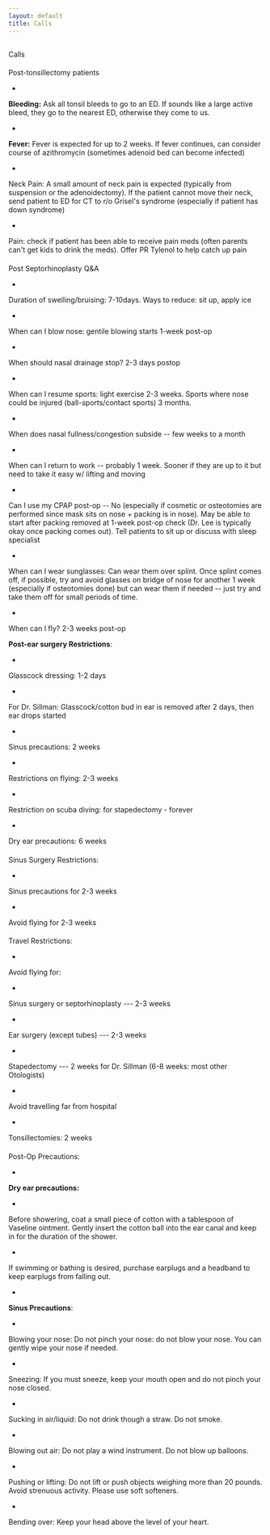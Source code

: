 ```yaml
---
layout: default
title: Calls
---
```

## 
Calls


#### 
Post-tonsillectomy patients



- 

**Bleeding:** Ask all tonsil bleeds to go to an ED.
If sounds like a large active bleed, they go to the nearest ED,
otherwise they come to us.



- 

**Fever:** Fever is expected for up to 2 weeks. If
fever continues, can consider course of azithromycin (sometimes adenoid
bed can become infected)



- 

Neck Pain: A small amount of neck pain is expected (typically
from suspension or the adenoidectomy). If the patient cannot move their
neck, send patient to ED for CT to r/o Grisel's syndrome (especially if
patient has down syndrome)



- 

Pain: check if patient has been able to receive pain meds (often
parents can't get kids to drink the meds). Offer PR Tylenol to help
catch up pain




#### 
Post
Septorhinoplasty Q&A



- 

Duration of swelling/bruising: 7-10days. Ways to reduce: sit up,
apply ice



- 

When can I blow nose: gentile blowing starts 1-week
post-op



- 

When should nasal drainage stop? 2-3 days postop



- 

When can I resume sports: light exercise 2-3 weeks. Sports where
nose could be injured (ball-sports/contact sports) 3 months.



- 

When does nasal fullness/congestion subside -- few weeks to a
month



- 

When can I return to work -- probably 1 week. Sooner if they are
up to it but need to take it easy w/ lifting and moving



- 

Can I use my CPAP post-op -- No (especially if cosmetic or
osteotomies are performed since mask sits on nose + packing is in nose).
May be able to start after packing removed at 1-week post-op check
(Dr. Lee is typically okay once packing comes out). Tell patients to sit
up or discuss with sleep specialist



- 

When can I wear sunglasses: Can wear them over splint. Once
splint comes off, if possible, try and avoid glasses on bridge of nose
for another 1 week (especially if osteotomies done) but can wear them if
needed -- just try and take them off for small periods of time.



- 

When can I fly? 2-3 weeks post-op





**Post-ear surgery Restrictions**:



- 

Glasscock dressing: 1-2 days



- 
For Dr. Sillman: Glasscock/cotton bud in ear is removed after 2
days, then ear drops started



- 

Sinus precautions: 2 weeks



- 

Restrictions on flying: 2-3 weeks



- 

Restriction on scuba diving: for stapedectomy - forever



- 

Dry ear precautions: 6 weeks




#### 
Sinus Surgery
Restrictions:



- 

Sinus precautions for 2-3 weeks



- 

Avoid flying for 2-3 weeks




#### 
Travel
Restrictions:



- 

Avoid flying for:



- 

Sinus surgery or septorhinoplasty --- 2-3 weeks



- 

Ear surgery (except tubes) --- 2-3 weeks



- 

Stapedectomy --- 2 weeks for Dr. Sillman (6-8 weeks: most other
Otologists)





- 

Avoid travelling far from hospital



- 
Tonsillectomies: 2 weeks




#### 
Post-Op
Precautions:



- 

**Dry ear precautions:**



- 

Before showering, coat a small piece of cotton with a tablespoon
of Vaseline ointment. Gently insert the cotton ball into the ear canal
and keep in for the duration of the shower.



- 

If swimming or bathing is desired, purchase earplugs and a
headband to keep earplugs from falling out.





- 

**Sinus Precautions**:



- 

Blowing your nose: Do not pinch your nose: do not blow your nose.
You can gently wipe your nose if needed.



- 

Sneezing: If you must sneeze, keep your mouth open and do not
pinch your nose closed.



- 

Sucking in air/liquid: Do not drink though a straw. Do not
smoke.



- 

Blowing out air: Do not play a wind instrument. Do not blow up
balloons.



- 

Pushing or lifting: Do not lift or push objects weighing more
than 20 pounds. Avoid strenuous activity. Please use soft
softeners.



- 

Bending over: Keep your head above the level of your
heart.







